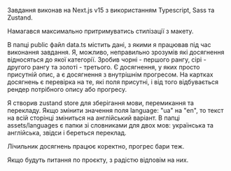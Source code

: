 Завдання виконав на Next.js v15 з використанням Typescript, Sass та Zustand.

Намагався максимально притримуватись стилізації з макету.

В папці public файл data.ts містить дані, з якими я працював під час виконання завдання.
Я, можливо, неправильно зрозумів які досягнення відносяться до якої категорії. Зробив чорні - першого рангу, сірі - другого рангу та золоті - третього. Є досягнення, у яких просто присутній опис, а є досягнення з внутрішнім прогресом. На картках досягнень є перевірка на те, які поля присутні, і від того відбувається рендер потрібного опису або прогресу.

Я створив zustand store для зберігання мови, перемикання та перекладу. Якщо змінити значення поля language: "ua" на "en", то текст на всій сторінці зміниться на англійський варіант. В папці assets/languages є папки зі словниками для двох мов: українська та англійська, звідси і береться переклад.

Лічильник досягнень працює коректно, прогрес бари теж.

Якщо будуть питання по проєкту, з радістю відповім на них.
